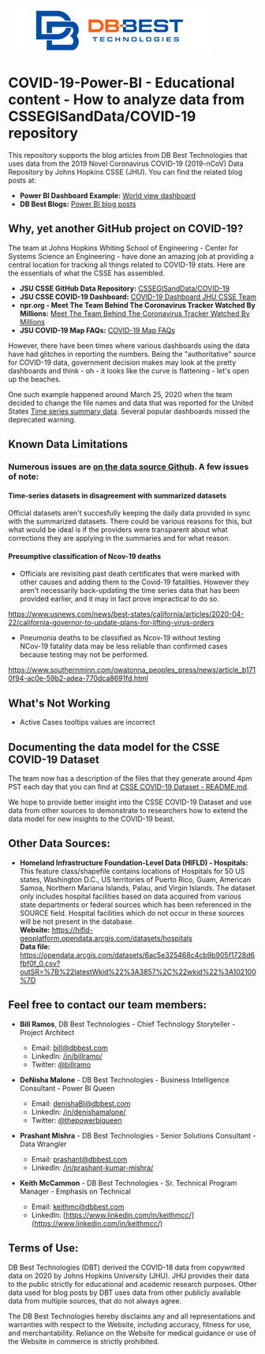 ![](./dbbest-logo-small.png)
# COVID-19-Power-BI - Educational content - How to analyze data from CSSEGISandData/COVID-19 repository

This repository supports the blog articles from DB Best Technologies that uses data from the 2019 Novel Coronavirus COVID-19 (2019-nCoV) Data Repository by Johns Hopkins CSSE (JHU). You can find the related blog posts at:  
  
- **Power BI Dashboard Example:** [World view dashboard](https://app.powerbi.com/view?r=eyJrIjoiNTAzODMyYWYtOWY0OS00ZTE0LWI4ZWYtN2FhYTk3YWRiZGJkIiwidCI6ImZmNzgyOGY3LTQyMTYtNGY5NS05MmE4LTQyNzIyZmNlMGJlOCIsImMiOjZ9)  
- **DB Best Blogs:** [Power BI blog posts](https://www.dbbest.com/blog/category/bloggers/denisha-malone/)  

## Why, yet another GitHub project on COVID-19?
The team at Johns Hopkins Whiting School of Engineering - Center for Systems Science an Engineering - have done an amazing job at providing a central location for tracking all things related to COVID-19 stats. 
Here are the essentials of what the CSSE has assembled. 
  
- **JSU CSSE GitHub Data Repository:** [CSSEGISandData/COVID-19](https://github.com/CSSEGISandData/COVID-19)  
- **JSU CSSE COVID-19 Dashboard:** [COVID-19 Dashboard JHU CSSE Team](https://www.arcgis.com/apps/opsdashboard/index.html#/bda7594740fd40299423467b48e9ecf6)  
- **npr.org -  Meet The Team Behind The Coronavirus Tracker Watched By Millions:** [Meet The Team Behind The Coronavirus Tracker Watched By Millions](https://www.npr.org/2020/04/13/833073670/mapping-COVID-19-millions-rely-on-online-tracker-of-cases-worldwide)  
- **JSU COVID-19 Map FAQs:** [COVID-19 Map FAQs](https://systems.jhu.edu/research/public-health/2019-ncov-map-faqs/)

However, there have been times where various dashboards using the data have had glitches in reporting the
numbers. Being the "authoritative" source for COVID-19 data, government decision makes may look at the
pretty dashboards and think - oh - it looks like the curve is flattening - let's open up the beaches.  

One such example happened around March 25, 2020 when the team decided to change the file names and data 
that was reported for the United States [Time series summary data](https://github.com/CSSEGISandData/COVID-19/blob/master/csse_covid_19_data/csse_covid_19_time_series/README.md). Several popular dashboards
missed the deprecated warning.  

## Known Data Limitations
### Numerous issues are [on the data source Github](https://github.com/CSSEGISandData/COVID-19/issues?q=is%3Aopen+is%3Aissue+-label%3A"user+creation"++). A few issues of note:

#### Time-series datasets in disagreement with summarized datasets
Official datasets aren't succesfully keeping the daily data provided in sync with the summarized datasets. There could be various reasons for this, but what would be ideal is if the providers were transparent about what corrections they are applying in the summaries and for what reason.

#### Presumptive classification of Ncov-19 deaths

* Officials are revisiting past death certificates that were marked with other causes and adding them to the Covid-19 fatalities. However they aren't necessarily back-updating the time series data that has been provided earlier, and it may in fact prove impractical to do so.   

https://www.usnews.com/news/best-states/california/articles/2020-04-22/california-governor-to-update-plans-for-lifting-virus-orders

* Pneumonia deaths to be classified as Ncov-19 without testing  
NCov-19 fatality data may be less reliable than confirmed cases because testing may not be performed.

https://www.southernminn.com/owatonna_peoples_press/news/article_b1710f94-ac0e-59b2-adea-770dca8691fd.html

## What's Not Working
* Active Cases tooltips values are incorrect

## Documenting the data model for the CSSE COVID-19 Dataset

The team now has a description of the files that they generate around 4pm PST each day that you can find at
[CSSE COVID-19 Dataset - README.md](https://github.com/CSSEGISandData/COVID-19/blob/master/csse_COVID_19_data/README.md).   
  
We hope to provide better insight into the CSSE COVID-19 Dataset and use data from other sources to demonstrate to researchers how to extend the data model for new insights to the COVID-19 beast. 

## Other Data Sources:  
<!-- 
<ul>
<li><b>docs.gaslamp.media</b> Download - Zip Code Latitude Longitude City State County CSV: <br>
Used to resolve location information for other sources that use different country, state, and county information that doesn't align to JHU coding of their Combined_Key value. <br>
<b>Web site:</b> <a href="https://docs.gaslamp.media/download-zip-code-latitude-longitude-city-state-county-csv/">https://docs.gaslamp.media/download-zip-code-latitude-longitude-city-state-county-csv/</a><br>
<b>Data file:</b> <a href="https://docs.gaslamp.media/wp-content/uploads/2013/08/zip_codes_states.csv">https://docs.gaslamp.media/wp-content/uploads/2013/08/zip_codes_states.csv</a><br></li>
<b>Note:</b> For our solution, we use a derived version of this file that includes the "combined_key" that JHU uses in their data files to specify a unique value for a location.<br> 
<br>
-->
- **Homeland Infrastructure Foundation-Level Data (HIFLD) - Hospitals:**  
This feature class/shapefile contains locations of Hospitals for 50 US states, Washington D.C., US territories of Puerto Rico, Guam, American Samoa, Northern Mariana Islands, Palau, and Virgin Islands. The dataset only includes hospital facilities based on data acquired from various state departments or federal sources which has been referenced in the SOURCE field. Hospital facilities which do not occur in these sources will be not present in the database.  
**Website:** https://hifld-geoplatform.opendata.arcgis.com/datasets/hospitals  
**Data file:** https://opendata.arcgis.com/datasets/6ac5e325468c4cb9b905f1728d6fbf0f_0.csv?outSR=%7B%22latestWkid%22%3A3857%2C%22wkid%22%3A102100%7D  

## Feel free to contact our team members:  

- **Bill Ramos**, DB Best Technologies - Chief Technology Storyteller - Project Architect
  - Email: [bill@dbbest.com](mailto:bill@dbbest.com)  
  - LinkedIn: [/in/billramo/](https://www.linkedin.com/in/billramo/)  
  - Twitter: [@billramo](https://twitter.com/billramo)
  
- **DeNisha Malone** - DB Best Technologies - Business Intelligence Consultant - Power BI Queen
  - Email: [denishaBI@dbbest.com](mailto:denishaBI@dbbest.com)
  - LinkedIn: [/in/denishamalone/](https://www.linkedin.com/in/denishamalone/)
  - Twitter: [@thepowerbiqueen](https://twitter.com/thepowerbiqueen)

- **Prashant Mishra** - DB Best Technologies - Senior Solutions Consultant - Data Wrangler
  - Email: [prashant@dbbest.com](mailto:prashant@dbbest.com)
  - LinkedIn: [/in/prashant-kumar-mishra/](https://www.linkedin.com/in/prashant-kumar-mishra/)

- **Keith McCammon** - DB Best Technologies - Sr. Technical Program Manager - Emphasis on Technical
  - Email: [keithmc@dbbest.com](mailto:keithmc@dbbest.com)
  - LinkedIn: [https://www.linkedin.com/in/keithmcc/](https://www.linkedin.com/in/keithmcc/)
  

## Terms of Use:
DB Best Technologies (DBT) derived the COVID-18 data from copywrited data on 2020 by Johns Hopkins University (JHU). JHU provides their data to the public strictly for educational and academic research purposes. Other data used for blog posts by DBT uses data from other publicly available data from multiple sources, that do not always agree.  
  
The DB Best Technologies hereby disclaims any and all representations and warranties with respect to the Website, including accuracy, fitness for use, and merchantability.  Reliance on the Website for medical guidance or use of the Website in commerce is strictly prohibited.  
